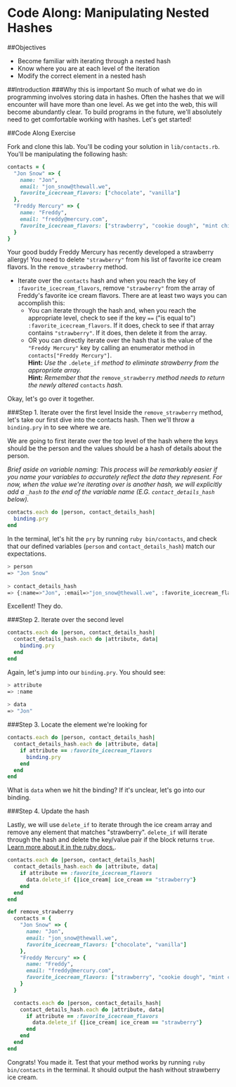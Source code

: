 # Code Along: Manipulating Nested Hashes
##Objectives
* Become familiar with iterating through a nested hash
* Know where you are at each level of the iteration
* Modify the correct element in a nested hash

##Introduction
###Why this is important
So much of what we do in programming involves storing data in hashes. Often the hashes that we will encounter will have more than one level. As we get into the web, this will become abundantly clear. To build programs in the future, we'll absolutely need to get comfortable working with hashes. Let's get started!


##Code Along Exercise

Fork and clone this lab. You'll be coding your solution in `lib/contacts.rb`. You'll be manipulating the following hash:

```ruby
contacts = {
  "Jon Snow" => {
    name: "Jon",
    email: "jon_snow@thewall.we", 
    favorite_icecream_flavors: ["chocolate", "vanilla"]
  },
  "Freddy Mercury" => {
    name: "Freddy",
    email: "freddy@mercury.com",
    favorite_icecream_flavors: ["strawberry", "cookie dough", "mint chip"]
  }
}
```

Your good buddy Freddy Mercury has recently developed a strawberry allergy! You need to delete `"strawberry"` from his list of favorite ice cream flavors. In the `remove_strawberry` method. 

* Iterate over the `contacts` hash and when you reach the key of `:favorite_icecream_flavors`, remove `"strawberry"` from the array of Freddy's favorite ice cream flavors. There are at least two ways you can accomplish this:
  * You can iterate through the hash and, when you reach the appropriate level, check to see if the key `==` ("is equal to") `:favorite_icecream_flavors`. If it does, check to see if that array contains `"strawberry"`. If it does, then delete it from the array. 
  * OR you can directly iterate over the hash that is the value of the `"Freddy Mercury"` key by calling an enumerator method in `contacts["Freddy Mercury"]`.  
**Hint:** *Use the* `.delete_if` *method to eliminate strawberry from the appropriate array.*  
**Hint:** *Remember that the* `remove_strawberry` *method needs to return the newly altered* `contacts` *hash.* 

Okay, let's go over it together.

###Step 1. Iterate over the first level
Inside the `remove_strawberry` method, let's take our first dive into the contacts hash. Then we'll throw a `binding.pry` in to see where we are.

We are going to first iterate over the top level of the hash where the keys should be the person and the values should be a hash of details about the person.

*Brief aside on variable naming: This process will be remarkably easier if you name your variables to accurately reflect the data they represent. For now, when the value we're iterating over is another hash, we will explicitly add a `_hash` to the end of the variable name (E.G. `contact_details_hash` below).*

```ruby
contacts.each do |person, contact_details_hash|
  binding.pry
end
```

In the terminal, let's hit the `pry` by running `ruby bin/contacts`, and check that our defined variables (`person` and `contact_details_hash`) match our expectations.

```bash
> person
=> "Jon Snow"
  
> contact_details_hash
=> {:name=>"Jon", :email=>"jon_snow@thewall.we", :favorite_icecream_flavors=>["chocolate", "vanilla"]}
```

Excellent! They do.

###Step 2. Iterate over the second level

```ruby
contacts.each do |person, contact_details_hash|
  contact_details_hash.each do |attribute, data|
    binding.pry
  end
end
```

Again, let's jump into our `binding.pry`. You should see:

```bash
> attribute
=> :name
  
> data
=> "Jon"
```

###Step 3. Locate the element we're looking for
```ruby
contacts.each do |person, contact_details_hash|
  contact_details_hash.each do |attribute, data|
    if attribute == :favorite_icecream_flavors
      binding.pry
    end
  end
end
```

What is `data` when we hit the binding? If it's unclear, let's go into our binding. 

###Step 4. Update the hash

Lastly, we will use `delete_if` to iterate through the ice cream array and remove any element that matches "strawberry". `delete_if` will iterate through the hash and delete the key/value pair if the block returns `true`. [Learn more about it in the ruby docs.](http://ruby-doc.org/core-1.9.3/Hash.html#method-i-delete_if).

```ruby
contacts.each do |person, contact_details_hash|
  contact_details_hash.each do |attribute, data|
    if attribute == :favorite_icecream_flavors
      data.delete_if {|ice_cream| ice_cream == "strawberry"}
    end
  end
end
```

```ruby
def remove_strawberry
  contacts = {
    "Jon Snow" => {
      name: "Jon",
      email: "jon_snow@thewall.we", 
      favorite_icecream_flavors: ["chocolate", "vanilla"]
    },
    "Freddy Mercury" => {
      name: "Freddy",
      email: "freddy@mercury.com",
      favorite_icecream_flavors: ["strawberry", "cookie dough", "mint chip"]
    }
  }

  contacts.each do |person, contact_details_hash|
    contact_details_hash.each do |attribute, data|
      if attribute == :favorite_icecream_flavors
        data.delete_if {|ice_cream| ice_cream == "strawberry"}
      end
    end
  end
end
```

Congrats! You made it. Test that your method works by running `ruby bin/contacts` in the terminal. It should output the hash without strawberry ice cream.


